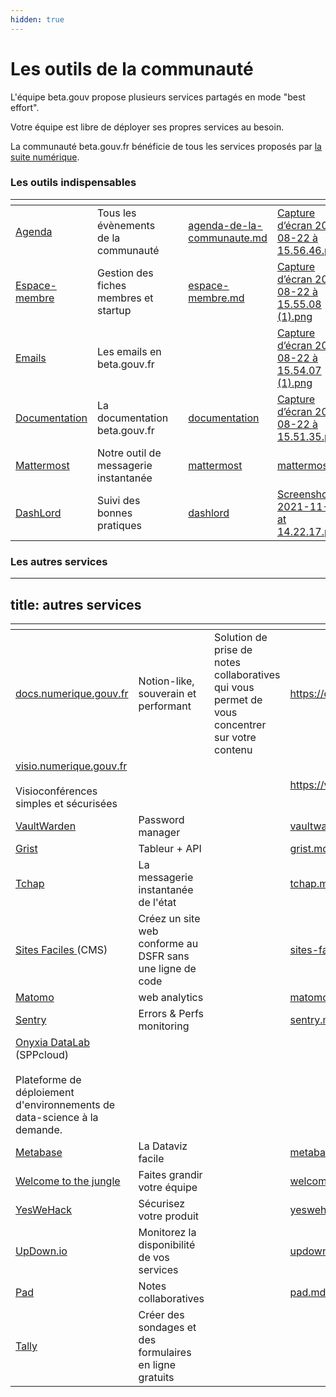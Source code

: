 ```yaml
---
hidden: true
---
```


# Les outils de la communauté

L'équipe beta.gouv propose plusieurs services partagés en mode "best effort".

Votre équipe est libre de déployer ses propres services au besoin.

La communauté beta.gouv.fr bénéficie de tous les services proposés par [la suite numérique](https://lasuite.numerique.gouv.fr/).

### Les outils indispensables

<table data-view="cards"><thead><tr><th></th><th></th><th></th><th data-hidden data-card-target data-type="content-ref"></th><th data-hidden data-card-cover data-type="files"></th></tr></thead><tbody><tr><td><a href="agenda-de-la-communaute.md">Agenda</a></td><td>Tous les évènements de la communauté</td><td></td><td><a href="agenda-de-la-communaute.md">agenda-de-la-communaute.md</a></td><td><a href="../.gitbook/assets/Capture d’écran 2024-08-22 à 15.56.46.png">Capture d’écran 2024-08-22 à 15.56.46.png</a></td></tr><tr><td><a href="espace-membre.md">Espace-membre</a></td><td>Gestion des fiches membres et startup</td><td></td><td><a href="espace-membre.md">espace-membre.md</a></td><td><a href="../.gitbook/assets/Capture d’écran 2024-08-22 à 15.55.08 (1).png">Capture d’écran 2024-08-22 à 15.55.08 (1).png</a></td></tr><tr><td><a href="emails/">Emails</a></td><td>Les emails en beta.gouv.fr</td><td></td><td></td><td><a href="../.gitbook/assets/Capture d’écran 2024-08-22 à 15.54.07 (1).png">Capture d’écran 2024-08-22 à 15.54.07 (1).png</a></td></tr><tr><td><a href="documentation/">Documentation</a></td><td>La documentation beta.gouv.fr</td><td></td><td><a href="documentation/">documentation</a></td><td><a href="../.gitbook/assets/Capture d’écran 2024-08-22 à 15.51.35.png">Capture d’écran 2024-08-22 à 15.51.35.png</a></td></tr><tr><td><a href="mattermost/">Mattermost</a></td><td>Notre outil de messagerie instantanée</td><td></td><td><a href="mattermost/">mattermost</a></td><td><a href="../.gitbook/assets/mattermost.png">mattermost.png</a></td></tr><tr><td><a href="dashlord/">DashLord</a></td><td>Suivi des bonnes pratiques</td><td></td><td><a href="dashlord/">dashlord</a></td><td><a href="../.gitbook/assets/Screenshot 2021-11-04 at 14.22.17.png">Screenshot 2021-11-04 at 14.22.17.png</a></td></tr></tbody></table>

### Les autres services

---
title: autres services
---

<table data-view="cards"><thead><tr><th></th><th></th><th></th><th data-hidden data-card-target data-type="content-ref"></th><th data-hidden data-card-cover data-type="files"></th></tr></thead><tbody><tr><td><a href="https://docs.numerique.gouv.fr">docs.numerique.gouv.fr</a></td><td>Notion-like, souverain et performant</td><td>Solution de prise de notes collaboratives qui vous permet de vous concentrer sur votre contenu</td><td><a href="https://docs.numerique.gouv.fr">https://docs.numerique.gouv.fr</a></td><td><a href="../assets/Capture d’écran 2025-02-05 à 10.59.37.png">Capture d’écran 2025-02-05 à 10.59.37.png</a></td></tr><tr><td><a href="https://visio.numerique.gouv.fr">visio.numerique.gouv.fr</a><br><br>Visioconférences simples et sécurisées</td><td></td><td></td><td><a href="https://visio.numerique.gouv.fr">https://visio.numerique.gouv.fr</a></td><td><a href="../assets/Capture d’écran 2024-11-28 à 11.41.11 copie.png">Capture d’écran 2024-11-28 à 11.41.11 copie.png</a></td></tr><tr><td><a href="../../les-outils-de-la-communaute/autres-services/vaultwarden/">VaultWarden</a></td><td>Password manager</td><td></td><td><a href="../../les-outils-de-la-communaute/autres-services/vaultwarden/">vaultwarden</a></td><td><a href="../assets/Vaultwarden-1024x651.jpg">Vaultwarden-1024x651.jpg</a></td></tr><tr><td><a href="../../les-outils-de-la-communaute/autres/grist.md">Grist</a></td><td>Tableur + API</td><td></td><td><a href="../../les-outils-de-la-communaute/autres/grist.md">grist.md</a></td><td><a href="../assets/product-lp-hero2.png">product-lp-hero2.png</a></td></tr><tr><td><a href="../../les-outils-de-la-communaute/autres-services/tchap.md">Tchap</a></td><td>La messagerie instantanée de l'état</td><td></td><td><a href="../../les-outils-de-la-communaute/autres-services/tchap.md">tchap.md</a></td><td><a href="../assets/tchap.png">tchap.png</a></td></tr><tr><td><a href="https://sites-faciles.beta.numerique.gouv.fr/">Sites Faciles </a>(CMS)</td><td>Créez un site web conforme au DSFR sans une ligne de code</td><td></td><td><a href="../../les-outils-de-la-communaute/autres-services/sites-faciles.md">sites-faciles.md</a></td><td><a href="../assets/Capture d’écran 2024-09-30 à 16.20.14.png">Capture d’écran 2024-09-30 à 16.20.14.png</a></td></tr><tr><td><a href="../../les-outils-de-la-communaute/autres/matomo.md">Matomo</a></td><td>web analytics</td><td></td><td><a href="../../les-outils-de-la-communaute/autres/matomo.md">matomo.md</a></td><td><a href="../assets/matomo-home.png">matomo-home.png</a></td></tr><tr><td><a href="../../les-outils-de-la-communaute/autres/sentry.md">Sentry</a></td><td>Errors &#x26; Perfs monitoring</td><td></td><td><a href="../../les-outils-de-la-communaute/autres/sentry.md">sentry.md</a></td><td><a href="../assets/CleanShot_2023-12-08_at_07.23.33_2x.png">CleanShot_2023-12-08_at_07.23.33_2x.png</a></td></tr><tr><td><a href="https://datalab.sspcloud.fr/">Onyxia DataLab</a> (SPPcloud)<br><br>Plateforme de déploiement d'environnements de data-science à la demande.</td><td></td><td></td><td></td><td><a href="../assets/Capture d’écran 2025-01-31 à 11.34.02.png">Capture d’écran 2025-01-31 à 11.34.02.png</a></td></tr><tr><td><a href="../../les-outils-de-la-communaute/autres/metabase/">Metabase</a></td><td>La Dataviz facile</td><td></td><td><a href="../../les-outils-de-la-communaute/autres/metabase/">metabase</a></td><td><a href="../assets/metabase.png">metabase.png</a></td></tr><tr><td><a href="../../les-outils-de-la-communaute/autres-services/welcome-to-the-jungle/">Welcome to the jungle</a></td><td>Faites grandir votre équipe</td><td></td><td><a href="../../les-outils-de-la-communaute/autres-services/welcome-to-the-jungle/">welcome-to-the-jungle</a></td><td><a href="../assets/wttj.webp">wttj.webp</a></td></tr><tr><td><a href="../../les-outils-de-la-communaute/autres/yeswehack.md">YesWeHack</a></td><td>Sécurisez votre produit</td><td></td><td><a href="../../les-outils-de-la-communaute/autres/yeswehack.md">yeswehack.md</a></td><td><a href="../assets/yeswehack.jpg">yeswehack.jpg</a></td></tr><tr><td><a href="../../les-outils-de-la-communaute/autres-services/updown.io.md">UpDown.io</a></td><td>Monitorez la disponibilité de vos services</td><td></td><td><a href="../../les-outils-de-la-communaute/autres-services/updown.io.md">updown.io.md</a></td><td><a href="../assets/updown-dashboard.png">updown-dashboard.png</a></td></tr><tr><td><a href="../../les-outils-de-la-communaute/autres/pad.md">Pad</a></td><td>Notes collaboratives</td><td></td><td><a href="../../les-outils-de-la-communaute/autres/pad.md">pad.md</a></td><td><a href="../assets/Capture d’écran 2024-08-22 à 14.07.03.png">Capture d’écran 2024-08-22 à 14.07.03.png</a></td></tr><tr><td><a href="../../les-outils-de-la-communaute/autres-services/tally.md">Tally</a></td><td>Créer des sondages et des formulaires en ligne gratuits</td><td></td><td></td><td><a href="../assets/tallylogo.png">tallylogo.png</a></td></tr></tbody></table>


